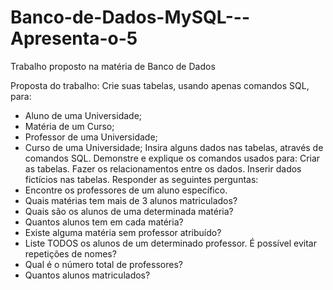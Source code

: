 # Banco-de-Dados-MySQL---Apresenta-o-5
Trabalho proposto na matéria de Banco de Dados

Proposta do trabalho: 
Crie suas tabelas, usando apenas comandos SQL, para:
- Aluno de uma Universidade;
- Matéria de um Curso;
- Professor de uma Universidade;
- Curso de uma Universidade;
Insira alguns dados nas tabelas, através de comandos SQL.
Demonstre e explique os comandos usados para:
Criar as tabelas.
Fazer os relacionamentos entre os dados.
Inserir dados fictícios nas tabelas.
Responder as seguintes perguntas:
- Encontre os professores de um aluno específico.
- Quais matérias tem mais de 3 alunos matriculados?
- Quais são os alunos de uma determinada matéria?
- Quantos alunos tem em cada matéria?
- Existe alguma matéria sem professor atribuído?
- Liste TODOS os alunos de um determinado professor. É possível evitar repetições de nomes?
- Qual é o número total de professores?
- Quantos alunos matriculados?
